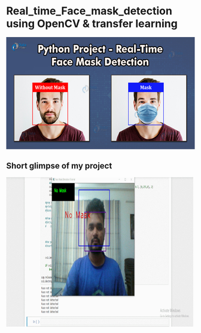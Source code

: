 # Real_time_Face_mask_detection using OpenCV & transfer learning

<img src="https://github.com/vishvpatel-97/Real_time_Face_mask_detection/blob/main/python-project-real-time-face-mask-detection.jpg" width=600, height=300>

## Short glimpse of my project

<img src="https://github.com/vishvpatel-97/Real_time_Face_mask_detection/blob/main/Face_mask.gif" width=500, height=400>
